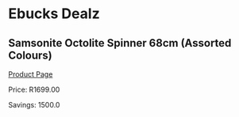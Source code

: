
# Ebucks Dealz
## Samsonite Octolite Spinner 68cm (Assorted Colours)
[Product Page](https://www.ebucks.com/web/shop/productSelected.do?prodId=1074768898&catId=1158501552)

Price: R1699.00

Savings: 1500.0


	